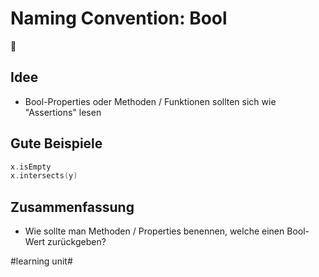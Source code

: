 # Naming Convention: Bool
💬

## Idee
- Bool-Properties oder Methoden / Funktionen sollten sich wie "Assertions" lesen

## Gute Beispiele

```swift
x.isEmpty
x.intersects(y)
```

## Zusammenfassung
- Wie sollte man Methoden / Properties benennen, welche einen Bool-Wert zurückgeben?


#learning unit#